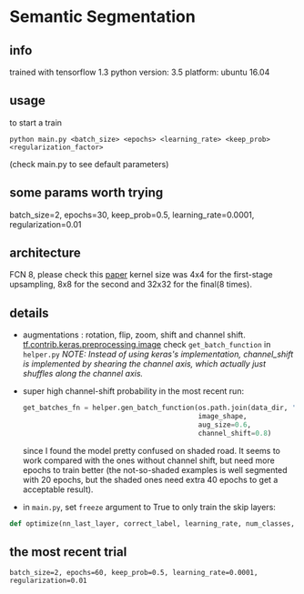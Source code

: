 # Semantic Segmentation

## info
trained with tensorflow 1.3
python version: 3.5
platform: ubuntu 16.04

## usage
to start a train
```
python main.py <batch_size> <epochs> <learning_rate> <keep_prob> <regularization_factor>
```
(check main.py to see default parameters)


## some params worth trying 
batch_size=2, epochs=30, keep_prob=0.5, learning_rate=0.0001, regularization=0.01


## architecture
FCN 8, please check this [paper](https://people.eecs.berkeley.edu/~jonlong/long_shelhamer_fcn.pdf)
kernel size was 4x4 for the first-stage upsampling, 8x8 for the second and 32x32 for the final(8 times).

## details
* augmentations : rotation, flip, zoom, shift and channel shift. 
  [tf.contrib.keras.preprocessing.image](https://www.tensorflow.org/versions/master/api_docs/python/tf/keras/preprocessing/image)
  check `get_batch_function` in `helper.py`
  _NOTE: Instead of using keras's implementation, channel_shift is implemented by shearing the channel axis, which actually just shuffles along the channel axis._

* super high channel-shift probability in the most recent run:
  ```python
  get_batches_fn = helper.gen_batch_function(os.path.join(data_dir, 'data_road/training'),
                                             image_shape,
                                             aug_size=0.6,
                                             channel_shift=0.8)
  ``` 
  since I found the model pretty confused on shaded road. It seems to work compared with the ones without channel shift, but need more epochs to train better (the not-so-shaded examples is well segmented with 20 epochs, but the shaded ones need extra 40 epochs to get a acceptable result).

* in `main.py`, set `freeze` argument to True to only train the skip layers:
```python
def optimize(nn_last_layer, correct_label, learning_rate, num_classes, reg=1e-2, freeze=False):
```

## the most recent trial

```
batch_size=2, epochs=60, keep_prob=0.5, learning_rate=0.0001, regularization=0.01
```

